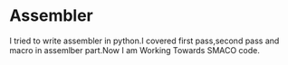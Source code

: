 # Assembler
I tried to write assembler in python.I covered  first pass,second pass and macro in assemlber part.Now I am Working Towards SMACO code.
